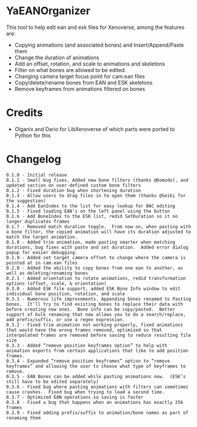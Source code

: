 # YaEANOrganizer
This tool to help edit ean and esk files for Xenoverse, among the features are:

* Copying animations (and associated bones) and Insert/Append/Paste them
* Change the duration of animations
* Add an offset, rotation, and scale to animations and skeletons
* Filter on what bones are allowed to be edited.
* Changing camera target focus point for cam.ean files
* Copy/delete/rename bones from EAN and ESK skeletons
* Remove keyframes from animations filtered on bones


# Credits
* Olganix and Dario for LibXenoverse of which parts were ported to Python for this

# Changelog
```
0.1.0 - Initial release
0.1.1 - Small bug fixes, Added new bone filters (thanks @Komodo), and updated section on user-defined custom bone filters
0.1.2 - Fixed duration bug when shortening duration
0.1.3 - Allow users to drag files in to open them (thanks @Seiki for the suggestion)
0.1.4 - Add EanIndex to the list for easy lookup for BAC editing
0.1.5 - Fixed loading EAN’s on the left panel using the button
0.1.6 - Add BoneIndex to the ESK list, redid SetDuration so it no longer duplicates frames
0.1.7 - Removed match duration toggle.  From now on, when pasting with a bone filter, the copied animation will have its duration adjusted to match the target animation.
0.1.8 - Added trim animation, made pasting smarter when matching durations, bug fixes with paste and set duration.  Added error dialog popup for easier debugging.
0.1.9 - Added set target camera offset to change where the camera is pointed at in cam.ean files
0.2.0 - Added the ability to copy bones from one ean to another, as well as deleting/renaming bones
0.2.1 - Added orientation to rotate animations, redid transformation options (offset, scale, & orientation)
0.3.0 - Added ESK file support, added ESK Bone Info window to edit individual bone position, rotation, and scale
0.3.1 - Numerous life improvements. Appending bones renamed to Pasting bones.  It’ll try to find existing bones to replace their data with before creating new ones.  Bone info can be copy/pasted.  Better support of bulk renaming that now allows you to do a search/replace, add prefix/suffix, or use a regex expression.
0.3.2 - Fixed trim animation not working properly, fixed animations that would have the wrong frames removed, optimized so that interpolated frames are removed before saving to reduce resulting file size
0.3.3 - Added “remove position keyframes option” to help with animation exports from certain applications that like to add position frames.
0.3.4 - Expanded “remove position keyframes” option to “remove keyframes” and allowing the user to choose what type of keyframes to remove.    
0.3.5 - EAN Bones can be added while pasting animations now.  (ESK’s still have to be edited separately)
0.3.6 - Fixed bug where pasting animations with filters can sometimes cause crashes.  Fixed bug when trying to load a second time.
0.3.7 - Optimized EAN operations so saving is faster
0.3.8 - Fixed a bug that happens when an animations has exactly 256 frames
0.3.9 - Fixed adding prefix/suffix to animation/bone names as part of renaming them

```
